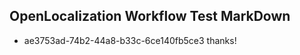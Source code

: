 ## OpenLocalization Workflow Test MarkDown
* ae3753ad-74b2-44a8-b33c-6ce140fb5ce3 thanks!

<!--HONumber=Aug16_HO4-->


